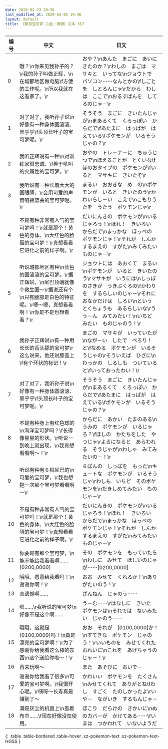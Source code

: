 ```yaml
---
date: 2020-02-23 20:56
last_modified_at: 2020-03-05 19:46
layout: default
title: 《精灵宝可梦 心金／魂银》文本 357
---
```

| 编号 | 中文 | 日文 |
| ---- | ---- | ---- |
| 0 | 哦？\n你来见我孙子的？\r我的孙子叫做正辉，\n在城都地区做电脑\f方便的工作呢。\r所以我就在这看家了。\r | おや？\nあんた　まごに　あいにきたのか？\rわしの　まごは　マサキと　いってな\nジョウトで　パソコン⋯⋯なんとかの\fしごとを　しとるんじゃ\rだから　わしは　ここで\nおるすばんを　してるのじゃ－\r |
| 1 | 对了对了，我听孙子说\n好像有一种身体圆滚滚、黑乎乎\f头顶长叶子的宝可梦呢。\r | そうそう　まごに　きいたんじゃが\nまあるくて　くろっぽい　からだで\fあたまに　はっぱが　はえている\fポケモンが　いるそうじゃの？\r |
| 2 | 我听正辉说有一种\n对训练家很忠诚、\f善于吼叫的火属性的宝可梦。\r | おやの　トレ－ナ－に　ちゅうじつで\nほえることが　とくいな\fほのおタイプの　ポケモンが\fいると　マサキに　きいたぞ\r |
| 3 | 我听说有一种长着大大的圆眼睛，\r会用可爱的声音唱摇篮曲的宝可梦呢。\r | まるい　おおきな　め　の\nポケモンが　いると　きいたのう\rかわいらし－い　こえで\nこもりうたを　うたう　ポケモンじゃ\r |
| 4 | 不是有种非常有人气的宝可梦吗！\r就是那个！黄色的身体、\n大红色的脸蛋的宝可梦！\r真想看看它进化之前的样子啊。\r | だいにんきの　ポケモンが\nいるじゃろう！\rほれ！　きいろい　からだで\nまっかな　ほっぺの　ポケモンじゃ！\rそれが　しんかするまえの　すがた\nみてみたい　ものじゃ－\r |
| 5 | 听说城都地区有种\n蓝色的圆滚滚的宝可梦。\r据正辉说，\n尾巴顶端就像个救生圈～\r据说还有个\n只有腰部是白色的特征呢。\r嗯～嗯，真想看看啊！\n你是不是也想看看？\r | ジョウトには　あおくて　まるい\nポケモンが　いると　きいたのう\rマサキが　いうには\nしっぽのさきが　うきぶくろの\fかわりを　するらしいのじゃ－\rそれに　おなかだけは　しろい\nという　とくちょうも　あるらしいな\rうう－ん　みてみたい！\nいちど　みたい　ものじゃのう！\r |
| 6 | 我孙子正辉说\n有一种用长长的舌头舔的宝可梦\r这么说来，他还说膝盖上\f有个环状的标记！\r | まごの　マサキが　いっていたが\nなが－い　したで　ぺろり！　と\fなめる　ポケモンが　いるそうじゃの\rそういえば　ひざに\nわっかの　しるしも　ついていると\fいっておったわい！\r |
| 7 | 对了对了，我听孙子说\n好像有一种身体圆滚滚、黑乎乎\f头顶长叶子的宝可梦呢。\r | そうそう　まごに　きいたんじゃが\nまあるくて　くろっぽい　からだで\fあたまに　はっぱが　はえている\fポケモンが　いるそうじゃの？\r |
| 8 | 不是有种身上有红色球的\n海洋宝可梦吗？\f长得像星星的形状。\r听说一到晚上就出现，\n我真想看看啊～！\r | からだに　あかい　たまのある\nうみの　ポケモンが　いるじゃろ？\fほしの　かたちをした　やつじゃ\rよるになると　あらわれる　そうじゃが\nわしゃ　みてみたいの－！\r |
| 9 | 听说有种有６根尾巴的\n可爱的宝可梦，\r我也想抱一次那个宝可梦看看啊～\r | ６ぽんの　しっぽを　もった\nキュ－トな　ポケモンが　いるそうじゃ\rわしも　いちど　そのポケモンを\nだきしめてみたい　ものじゃ－\r |
| 10 | 不是有种非常有人气的宝可梦吗！\r就是那个！黄色的身体、\n大红色的脸蛋的宝可梦！\r真想看看它进化之前的样子啊。\r | だいにんきの　ポケモンが\nいるじゃろう！\rほれ！　きいろい　からだで\nまっかな　ほっぺの　ポケモンじゃ！\rそれが　しんかするまえの　すがた\nみてみたい　ものじゃ－\r |
| 11 | 你要是有那个宝可梦，\n能不能给我看看啊……[0200,0000] | その　ポケモンを　もっていたら\nわしに　みせて　ほしいのじゃが⋯⋯[0200,0000] |
| 12 | 哦哦，愿意给我看吗！\n谢谢你啊！\r | おお　みせて　くれるか！\nありがたいのう！\r |
| 13 | 真遗憾啊…… | ざんねん　じゃのう⋯⋯ |
| 14 | 嗯……\r我听说的宝可梦\n好像不是这个啊…… | う－む⋯⋯\rはなしに　きいた　ポケモンは\nそれでは　ないみたい　じゃのう⋯⋯ |
| 15 | 哦哦，这就是[0100,0000]吗！\n真是漂亮的宝可梦啊！\r为了感谢你给我看这么棒的东西\n这个送给你啦～！\r | おお　それが　[0100,0000]か！\nすてきな　ポケモン　じゃのう！\rいいものを　みせてくれた　おれいに\nこれを　あげちゃうのじゃ－！\r |
| 16 | 再来玩啊～ | また　あそびに　おいで－ |
| 17 | 谢谢你给我看了很多\n可爱的宝可梦啊。\f我很开心呢。\r咦呀～长寿真是赚到了～ | かわいい　ポケモンを　たくさん\nみせてくれて　ありがとね\fわし　すごく　たのしかったよ\rいや－　ながいき　するもんじゃ－ |
| 18 | 满是灰尘的机器上\n盖着布巾……\f现在好像没在使用。 | ほこり　だらけの　きかいに\nぬのカバ－が　かけてある⋯⋯\fいまは　つかわれて　いないようだ |
{: .table .table-bordered .table-hover .xz-pokemon-text .xz-pokemon-text-HGSS }